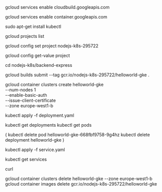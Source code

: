 
gcloud services enable cloudbuild.googleapis.com

gcloud services enable container.googleapis.com

sudo apt-get install kubectl

gcloud projects list

gcloud config set project nodejs-k8s-295722

gcloud config get-value project

cd nodejs-k8s/backend-express

gcloud builds submit --tag gcr.io/nodejs-k8s-295722/helloworld-gke .

gcloud container clusters create helloworld-gke \
   --num-nodes 1 \
   --enable-basic-auth \
   --issue-client-certificate \
   --zone europe-west1-b

kubectl apply -f deployment.yaml 

kubectl get deployments
kubectl get pods

(
kubectl delete pod helloworld-gke-668fbf9758-9g4hz
kubectl delete deployment helloworld-gke
)

kubectl apply -f service.yaml

kubectl get services

curl <EXTERNAL-IP>

gcloud container clusters delete helloworld-gke --zone europe-west1-b
gcloud container images delete gcr.io/nodejs-k8s-295722/helloworld-gke

